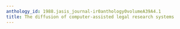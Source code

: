 ```yaml
---
anthology_id: 1988.jasis_journal-ir0anthology0volumeA39A4.1
title: The diffusion of computer-assisted legal research systems
---
```

